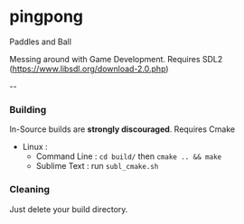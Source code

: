 # pingpong
Paddles and Ball

Messing around with Game Development.
Requires SDL2 (https://www.libsdl.org/download-2.0.php)

--
### Building
In-Source builds are **strongly discouraged**.
Requires Cmake

* Linux : 
  * Command Line : `cd build/` then `cmake .. && make`
  * Sublime Text : run `subl_cmake.sh`

### Cleaning
Just delete your build directory.
